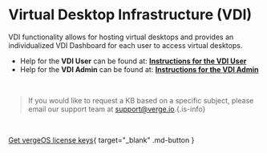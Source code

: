 
# Virtual Desktop Infrastructure (VDI)

VDI functionality allows for hosting virtual desktops and provides an individualized VDI Dashboard for each user to access virtual desktops.

-   Help for the **VDI User** can be found at: [**Instructions for the VDI User**](/product-guide/system/vdi-user)
-   Help for the **VDI Admin** can be found at: [**Instructions for the VDI Admin**](/product-guide/system/vdi-administrator)

<br>   

   > If you would like to request a KB based on a specific subject, please email our support team at <a href="mailto:support@verge.io?subject=KB Request" target="_blank" rel="noopener noreferrer">support@verge.io.</a>{.is-info}



<br>

[Get vergeOS license keys](https://www.verge.io/test-drive){ target="_blank" .md-button }